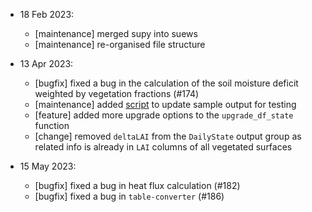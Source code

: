 <!-- Each entry should fall into one of the following categories: -->
<!-- [feature]: New feature -->
<!-- [bugfix]: Bug fixes; also, create a related GitHub issue -->
<!-- [maintenance]: Codebase maintenance -->
<!-- [doc]: Documentation updates -->
<!-- [change]: Changes exposed to users -->

- 18 Feb 2023:
  - [maintenance] merged supy into suews
  - [maintenance] re-organised file structure

- 13 Apr 2023:
  - [bugfix] fixed a bug in the calculation of the soil moisture deficit weighted by vegetation fractions (#174)
  - [maintenance] added [script](src/supy/gen_sample_output.py) to update sample output for testing
  - [feature] added more upgrade options to the `upgrade_df_state` function
  - [change] removed `deltaLAI` from the `DailyState` output group as related info is already in `LAI` columns of all vegetated surfaces

- 15 May 2023:
  - [bugfix] fixed a bug in heat flux calculation (#182)
  - [bugfix] fixed a bug in `table-converter` (#186)